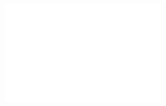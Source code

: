 <div align="center">
  <picture>
    <source
      media="(prefers-color-scheme: dark)"
      srcset="https://github.com/Cement-Labs/.github/blob/main/artwork/Cement%20Labs%20Logo%20Black.png"
      />
    <img
      src="https://github.com/Cement-Labs/.github/blob/main/artwork/Cement%20Labs%20Logo%20White.png"
      />
  </picture>
</div>
